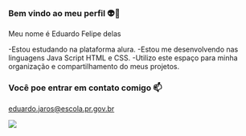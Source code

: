 ### Bem vindo ao meu perfil  👽🎱

Meu nome é Eduardo Felipe delas

-Estou estudando na plataforma alura.
-Estou me desenvolvendo nas linguagens Java Script HTML e CSS.
-Utilizo este espaço para minha organização e  compartilhamento do meus projetos.

### Você poe entrar em contato comigo 📫

eduardo.jaros@escola.pr.gov.br




![](https://media.tenor.com/_4IR11L8Ks8AAAAd/fat-guy-fat-gainer.gif)
